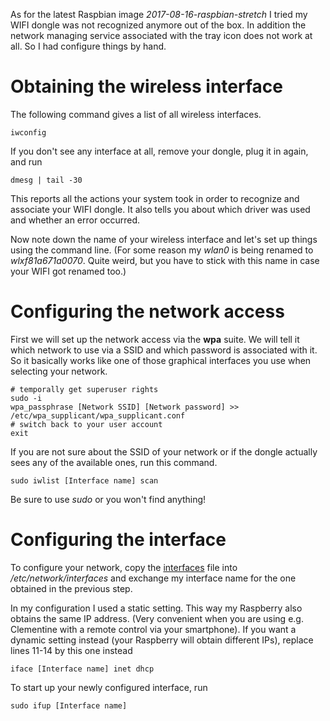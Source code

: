 As for the latest Raspbian image *2017-08-16-raspbian-stretch* I tried my WIFI dongle was not recognized anymore out of the box. In addition the network managing service associated with the tray icon does not work at all. So I had configure things by hand.

# Obtaining the wireless interface

The following command gives a list of all wireless interfaces.
```{bash}
iwconfig
```
If you don't see any interface at all, remove your dongle, plug it in again, and run
```{bash}
dmesg | tail -30
```
This reports all the actions your system took in order to recognize and associate your WIFI dongle. It also tells you about which driver was used and whether an error occurred. 

Now note down the name of your wireless interface and let's set up things using the command line. (For some reason my *wlan0* is being renamed to *wlxf81a671a0070*. Quite weird, but you have to stick with this name in case your WIFI got renamed too.)

# Configuring the network access
First we will set up the network access via the **wpa** suite. We will tell it which network to use via a SSID and which password is associated with it. So it basically works like one of those graphical interfaces you use when selecting your network.

```{bash}
# temporally get superuser rights
sudo -i
wpa_passphrase [Network SSID] [Network password] >> /etc/wpa_supplicant/wpa_supplicant.conf
# switch back to your user account
exit
```

If you are not sure about the SSID of your network or if the dongle actually sees any of the available ones, run this command.

```{bash}
sudo iwlist [Interface name] scan
```
Be sure to use *sudo* or you won't find anything!

# Configuring the interface
To configure your network, copy the [interfaces](raspberry2/interfaces) file into */etc/network/interfaces* and exchange my interface name for the one obtained in the previous step.

In my configuration I used a static setting. This way my Raspberry also obtains the same IP address. (Very convenient when you are using e.g. Clementine with a remote control via your smartphone).
If you want a dynamic setting instead (your Raspberry will obtain different IPs), replace lines 11-14 by this one instead

```
iface [Interface name] inet dhcp
```

To start up your newly configured interface, run
```{bash}
sudo ifup [Interface name]
```
